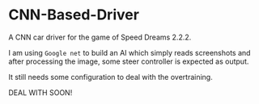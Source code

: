 # CNN-Based-Driver
A CNN car driver for the game of Speed Dreams 2.2.2.

I am using `Google net` to build an AI which simply reads screenshots and after processing the image, some steer controller is expected as output.

It still needs some configuration to deal with the overtraining.

DEAL WITH SOON!
